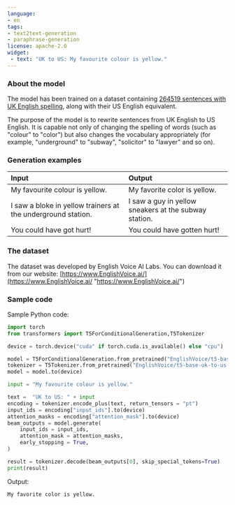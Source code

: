 ```yaml
---
language:
- en
tags:
- text2text-generation
- paraphrase-generation
license: apache-2.0
widget:
 - text: "UK to US: My favourite colour is yellow."
---
```


### About the model

The model has been trained on a dataset containing [264519 sentences with UK English spelling](https://www.englishvoice.ai/p/uk-to-us/ "264519 sentences with UK English spelling"), along with their US English equivalent.

The purpose of the model is to rewrite sentences from UK English to US English. It is capable not only of changing the spelling of words (such as "colour" to "color") but also changes the vocabulary appropriately (for example, "underground" to "subway", "solicitor" to "lawyer" and so on).

### Generation examples

| Input | Output |
| :------------ | :------------ |
| My favourite colour is yellow. | My favorite color is yellow. |
| I saw a bloke in yellow trainers at the underground station. | I saw a guy in yellow sneakers at the subway station. |
| You could have got hurt! | You could have gotten hurt! |

### The dataset

The dataset was developed by English Voice AI Labs. You can download it from our website:
[https://www.EnglishVoice.ai/](https://www.EnglishVoice.ai/ "https://www.EnglishVoice.ai/")

### Sample code

Sample Python code:

```python
import torch
from transformers import T5ForConditionalGeneration,T5Tokenizer

device = torch.device("cuda" if torch.cuda.is_available() else "cpu")

model = T5ForConditionalGeneration.from_pretrained("EnglishVoice/t5-base-uk-to-us-english")
tokenizer = T5Tokenizer.from_pretrained("EnglishVoice/t5-base-uk-to-us-english")
model = model.to(device)

input = "My favourite colour is yellow."

text =  "UK to US: " + input
encoding = tokenizer.encode_plus(text, return_tensors = "pt")
input_ids = encoding["input_ids"].to(device)
attention_masks = encoding["attention_mask"].to(device)
beam_outputs = model.generate(
    input_ids = input_ids,
    attention_mask = attention_masks,
    early_stopping = True,
)

result = tokenizer.decode(beam_outputs[0], skip_special_tokens=True)
print(result)

```

Output:

```My favorite color is yellow.```

